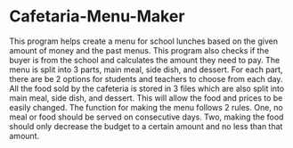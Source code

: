 # Cafetaria-Menu-Maker
This program helps create a menu for school lunches based on the given amount of money and the past menus. This program also checks if the buyer is from the school and calculates the amount they need to pay. The menu is split into 3 parts, main meal, side dish, and dessert. For each part, there are be 2 options for students and teachers to choose from each day. All the food sold by the cafeteria is stored in 3 files which are also split into main meal, side dish, and dessert. This will allow the food and prices to be easily changed. 
The function for making the menu follows 2 rules. One, no meal or food should be served on consecutive days. Two, making the food should only decrease the budget to a certain amount and no less than that amount. 
